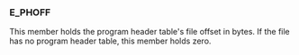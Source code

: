 ### E_PHOFF

This member holds the program header table's file offset in bytes. If the file has no
program header table, this member holds zero.
